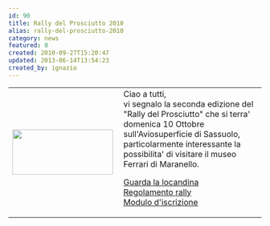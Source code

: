 ```yaml
---
id: 90
title: Rally del Prosciutto 2010
alias: rally-del-prosciutto-2010
category: news
featured: 0
created: 2010-09-27T15:20:47
updated: 2013-06-14T13:54:23
created_by: ignazio
---
```

<table border="0">
 <tbody>
  <tr>
   <td>
    <img border="0" height="90" src="http://www.aeroclubsassuolo.it/club_a1b_1_rid1.jpg" style="float: left; padding-right: 5px;" width="200"/>
   </td>
   <td>
    Ciao a tutti,
    <br/>
    vi segnalo la seconda edizione del "Rally del Prosciutto" che si terra' domenica 10 Ottobre sull'Aviosuperficie di Sassuolo,
    <br/>
    particolarmente interessante la possibilita' di visitare il museo Ferrari di Maranello.
    <p class="baiaimgleft">
     <a href="http://www.aeroclubsassuolo.it/aeroclub_sassuolo_high.pdf" target="_blank">
      Guarda la locandina
     </a>
     <br/>
     <a href="http://www.aeroclubsassuolo.it/Regolamento_secondo_Rally_del_Prosciutto.pdf" target="_blank">
      Regolamento rally
     </a>
     <br/>
     <a href="http://www.aeroclubsassuolo.it/Iscrizione_Secondo_Rally_Prosciutto.pdf" target="_blank">
      Modulo d'iscrizione
     </a>
    </p>
   </td>
  </tr>
 </tbody>
</table>
